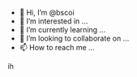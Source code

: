 - 👋 Hi, I’m @bscoi
- 👀 I’m interested in ...
- 🌱 I’m currently learning ...
- 💞️ I’m looking to collaborate on ...
- 📫 How to reach me ...

<!---
bscoi/bscoi is a ✨ special ✨ repository because its `README.md` (this file) appears on your GitHub profile.
You can click the Preview link to take a look at your changes.
--->
ih

